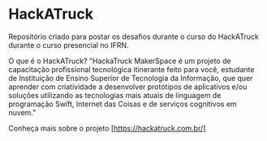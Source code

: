 # HackATruck
Repositório criado para postar os desafios durante o curso do HackATruck durante o curso presencial no IFRN.

O que é o HackATruck?
"HackaTruck MakerSpace é um projeto de capacitação profissional tecnológica itinerante feito para você, estudante de Instituição de Ensino Superior de Tecnologia da Informação, que quer aprender com criatividade a desenvolver protótipos de aplicativos e/ou soluções utilizando as tecnologias mais atuais de linguagem de programação Swift, Internet das Coisas e de serviços cognitivos em nuvem."

Conheça mais sobre o projeto [https://hackatruck.com.br/]
